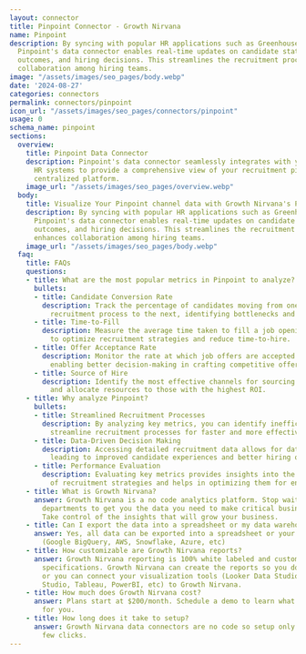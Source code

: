 ```yaml
---
layout: connector
title: Pinpoint Connector - Growth Nirvana
name: Pinpoint
description: By syncing with popular HR applications such as Greenhouse and Lever,
  Pinpoint's data connector enables real-time updates on candidate status, interview
  outcomes, and hiring decisions. This streamlines the recruitment process and enhances
  collaboration among hiring teams.
image: "/assets/images/seo_pages/body.webp"
date: '2024-08-27'
categories: connectors
permalink: connectors/pinpoint
icon_url: "/assets/images/seo_pages/connectors/pinpoint"
usage: 0
schema_name: pinpoint
sections:
  overview:
    title: Pinpoint Data Connector
    description: Pinpoint's data connector seamlessly integrates with your existing
      HR systems to provide a comprehensive view of your recruitment pipeline in one
      centralized platform.
    image_url: "/assets/images/seo_pages/overview.webp"
  body:
    title: Visualize Your Pinpoint channel data with Growth Nirvana's Pinpoint Connector
    description: By syncing with popular HR applications such as Greenhouse and Lever,
      Pinpoint's data connector enables real-time updates on candidate status, interview
      outcomes, and hiring decisions. This streamlines the recruitment process and
      enhances collaboration among hiring teams.
    image_url: "/assets/images/seo_pages/body.webp"
  faq:
    title: FAQs
    questions:
    - title: What are the most popular metrics in Pinpoint to analyze?
      bullets:
      - title: Candidate Conversion Rate
        description: Track the percentage of candidates moving from one stage of the
          recruitment process to the next, identifying bottlenecks and areas for improvement.
      - title: Time-to-Fill
        description: Measure the average time taken to fill a job opening, helping
          to optimize recruitment strategies and reduce time-to-hire.
      - title: Offer Acceptance Rate
        description: Monitor the rate at which job offers are accepted by candidates,
          enabling better decision-making in crafting competitive offers.
      - title: Source of Hire
        description: Identify the most effective channels for sourcing top talent
          and allocate resources to those with the highest ROI.
    - title: Why analyze Pinpoint?
      bullets:
      - title: Streamlined Recruitment Processes
        description: By analyzing key metrics, you can identify inefficiencies and
          streamline recruitment processes for faster and more effective hiring.
      - title: Data-Driven Decision Making
        description: Accessing detailed recruitment data allows for data-driven decision-making,
          leading to improved candidate experiences and better hiring outcomes.
      - title: Performance Evaluation
        description: Evaluating key metrics provides insights into the performance
          of recruitment strategies and helps in optimizing them for enhanced results.
    - title: What is Growth Nirvana?
      answer: Growth Nirvana is a no code analytics platform. Stop waiting for other
        departments to get you the data you need to make critical business decisions.
        Take control of the insights that will grow your business.
    - title: Can I export the data into a spreadsheet or my data warehouse?
      answer: Yes, all data can be exported into a spreadsheet or your data warehouse
        (Google BigQuery, AWS, Snowflake, Azure, etc)
    - title: How customizable are Growth Nirvana reports?
      answer: Growth Nirvana reporting is 100% white labeled and customized to your
        specifications. Growth Nirvana can create the reports so you don’t have to
        or you can connect your visualization tools (Looker Data Studio/Google Data
        Studio, Tableau, PowerBI, etc) to Growth Nirvana.
    - title: How much does Growth Nirvana cost?
      answer: Plans start at $200/month. Schedule a demo to learn what plan is best
        for you.
    - title: How long does it take to setup?
      answer: Growth Nirvana data connectors are no code so setup only requires a
        few clicks.
---
```

